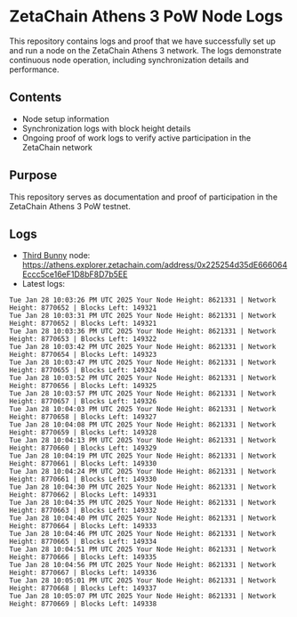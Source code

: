 # ZetaChain Athens 3 PoW Node Logs
This repository contains logs and proof that we have successfully set up and run a node on the ZetaChain Athens 3 network. The logs demonstrate continuous node operation, including synchronization details and performance.

## Contents
- Node setup information
- Synchronization logs with block height details
- Ongoing proof of work logs to verify active participation in the ZetaChain network

## Purpose
This repository serves as documentation and proof of participation in the ZetaChain Athens 3 PoW testnet.

## Logs

- [Third Bunny](https://thirdbunny.xyz/) node: https://athens.explorer.zetachain.com/address/0x225254d35dE666064Eccc5ce16eF1D8bF8D7b5EE
- Latest logs:
```
Tue Jan 28 10:03:26 PM UTC 2025 Your Node Height: 8621331 | Network Height: 8770652 | Blocks Left: 149321
Tue Jan 28 10:03:31 PM UTC 2025 Your Node Height: 8621331 | Network Height: 8770652 | Blocks Left: 149321
Tue Jan 28 10:03:36 PM UTC 2025 Your Node Height: 8621331 | Network Height: 8770653 | Blocks Left: 149322
Tue Jan 28 10:03:42 PM UTC 2025 Your Node Height: 8621331 | Network Height: 8770654 | Blocks Left: 149323
Tue Jan 28 10:03:47 PM UTC 2025 Your Node Height: 8621331 | Network Height: 8770655 | Blocks Left: 149324
Tue Jan 28 10:03:52 PM UTC 2025 Your Node Height: 8621331 | Network Height: 8770656 | Blocks Left: 149325
Tue Jan 28 10:03:57 PM UTC 2025 Your Node Height: 8621331 | Network Height: 8770657 | Blocks Left: 149326
Tue Jan 28 10:04:03 PM UTC 2025 Your Node Height: 8621331 | Network Height: 8770658 | Blocks Left: 149327
Tue Jan 28 10:04:08 PM UTC 2025 Your Node Height: 8621331 | Network Height: 8770659 | Blocks Left: 149328
Tue Jan 28 10:04:13 PM UTC 2025 Your Node Height: 8621331 | Network Height: 8770660 | Blocks Left: 149329
Tue Jan 28 10:04:19 PM UTC 2025 Your Node Height: 8621331 | Network Height: 8770661 | Blocks Left: 149330
Tue Jan 28 10:04:24 PM UTC 2025 Your Node Height: 8621331 | Network Height: 8770661 | Blocks Left: 149330
Tue Jan 28 10:04:30 PM UTC 2025 Your Node Height: 8621331 | Network Height: 8770662 | Blocks Left: 149331
Tue Jan 28 10:04:35 PM UTC 2025 Your Node Height: 8621331 | Network Height: 8770663 | Blocks Left: 149332
Tue Jan 28 10:04:40 PM UTC 2025 Your Node Height: 8621331 | Network Height: 8770664 | Blocks Left: 149333
Tue Jan 28 10:04:46 PM UTC 2025 Your Node Height: 8621331 | Network Height: 8770665 | Blocks Left: 149334
Tue Jan 28 10:04:51 PM UTC 2025 Your Node Height: 8621331 | Network Height: 8770666 | Blocks Left: 149335
Tue Jan 28 10:04:56 PM UTC 2025 Your Node Height: 8621331 | Network Height: 8770667 | Blocks Left: 149336
Tue Jan 28 10:05:01 PM UTC 2025 Your Node Height: 8621331 | Network Height: 8770668 | Blocks Left: 149337
Tue Jan 28 10:05:07 PM UTC 2025 Your Node Height: 8621331 | Network Height: 8770669 | Blocks Left: 149338
```
